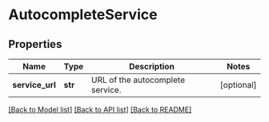 # AutocompleteService

## Properties
Name | Type | Description | Notes
------------ | ------------- | ------------- | -------------
**service_url** | **str** | URL of the autocomplete service. | [optional] 

[[Back to Model list]](../README.md#documentation-for-models) [[Back to API list]](../README.md#documentation-for-api-endpoints) [[Back to README]](../README.md)


